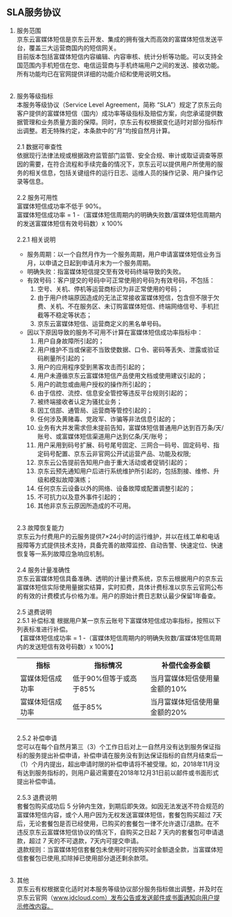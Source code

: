 ## SLA服务协议 <br>
1. 服务范围<br>
京东云富媒体短信是京东云开发、集成的拥有强大而高效的富媒体短信发送平台，覆盖三大运营商国内的短信网关。<br>
目前版本包括富媒体短信内容编辑、内容审核、统计分析等功能。可以支持全国范围内手机短信在您、电信运营商与手机终端用户之间的发送、接收功能。所有功能均已在官网提供详细的功能介绍和使用说明文档。<br><br>
2. 服务等级指标<br>
本服务等级协议（Service Level Agreement，简称 “SLA”）规定了京东云向客户提供的富媒体短信（国内）成功率等级指标及赔偿方案，向您承诺提供数据管理和业务质量方面的保障。同时，京东云有权根据变化适时对部分指标作出调整。若无特殊约定，本条款中的“月”均按自然月计算。<br><br>
    2.1 数据可审查性<br>
    依据现行法律法规或根据政府监管部门监管、安全合规、审计或取证调查等原因的需要，在符合流程和手续完备的情况下，京东云可以提供用户所使用的服务的相关信息，包括关键组件的运行日志、运维人员的操作记录、用户操作记录等信息。<br><br>
    2.2 服务可用性<br>
    富媒体短信成功率不低于 90%。<br>
    富媒体短信成功率 = 1 -（富媒体短信周期内的明确失败数/富媒体短信周期内的发送富媒体短信有效号码数）x 100%<br><br>
    2.2.1 相关说明<br>
    -	服务周期：以一个自然月作为一个服务周期，用户申请富媒体短信业务当月，以申请之日起到申请月末为一个服务周期。<br>
    -	明确失败：指富媒体短信提交至有效号码终端导致的失败。<br>
    -	有效号码：客户提交的号码中可正常使用的号码为有效号码，不包括：<br>
        1.	空号、关机、停机等运营商标识为非正常使用的号码；<br>
        2.	由于用户终端原因造成的无法正常接收富媒体短信，包含但不限于欠费、关机、不在服务区、未订购富媒体短信、终端网络信号、手机拦截等不稳定等状态；<br>
        3.	京东云富媒体短信、运营商定义的黑名单号码。<br>
    -	因以下原因导致的服务不可用不计算在富媒体短信成功率指标中：<br>
        1.	用户自身故障所引起的；<br>
        2.	用户维护不当或保密不当致使数据、口令、密码等丢失、泄露或验证码刷量所引起的；<br>
        3.	用户的应用程序受到黑客攻击而引起的；<br>
        4.	用户未遵循京东云富媒体短信产品使用文档或使用建议引起的；<br>
        5.	用户的疏忽或由用户授权的操作所引起的；<br>
        6.	由于信控、流控、信息安全管控等违反平台规则引起的；<br>
        7.	被终端接收者认定为骚扰业务；<br>
        8.	因工信部、通管局、运营商等管控引起的；<br>
        9.	任何涉及黄赌毒、党政军、诈骗等非法信息引起的；<br>
        10.	业务有大并发需求但未提前告知，富媒体短信普通用户达到百万条/天/账号、或富媒体短信渠道用户达到亿条/天/账号；<br>
        11.	用户采用到码号扩展、码号尾号固定、三网合一码号、固定码号、指定码号配置、京东云非官网公开试运营产品、功能及权限;<br>
        12.	京东云公告提前告知用户由于重大活动或者促销引起的；<br>
        13.	京东云预先通知用户后进行系统维护所引起的，包括割接、维修、升级和模拟故障演练；<br>
        14.	任何京东云设备以外的网络、设备故障或配置调整引起的；<br>
        15.	不可抗力以及意外事件引起的；<br>
        16.	其他非京东云原因所造成的不可用。<br><br>

    2.3 故障恢复能力<br>
    京东云为付费用户的云服务提供7×24小时的运行维护，并以在线工单和电话报障等方式提供技术支持，具备完善的故障监控、自动告警、快速定位、快速恢复等一系列故障应急响应机制。<br><br>
    2.4 服务计量准确性<br>
    京东云富媒体短信具备准确、透明的计量计费系统，京东云根据用户的京东云富媒体短信实际使用量据实结算，实时扣费，具体计费标准以京东云官网公布的有效的计费模式与价格为准。用户的原始计费日志默认最少保留1年备查。<br><br>
    2.5 退费说明<br>
    2.5.1 补偿标准
    根据用户某一京东云账号下富媒体短信成功率指标，按照以下列表标准进行补偿。<br>
    【富媒体短信成功率 = 1 -（富媒体短信周期内的明确失败数/富媒体短信周期内的发送短信有效号码数）x 100%】<br>
    <table>
            <tr align="center">
                <th width="200">指标</th>
                <th width="300">指标情况</th>
                <th width="300">补偿代金券金额</th>
            </tr>
            <tr>
                <td>富媒体短信成功率</td>
                <td>低于90%但等于或高于85%</td>
                <td>当月富媒体短信使用量金额的10%</td>
            </tr>
            <tr>
                <td>富媒体短信成功率</td>
                <td>低于85%</td>
                <td>当月富媒体短信使用量金额的20%</td>
            </tr>
    </table><br>
    2.5.2 补偿申请<br>
    您可以在每个自然月第三（3）个工作日后对上一自然月没有达到服务保证指标的服务提出补偿申请，补偿申请在服务没有到达保证指标的自然月结束后一（1）个月内提出，超出申请时限的补偿申请将不被受理。如，2018年11月没有达到服务指标的，则用户最迟需要在2018年12月31日前以邮件或书面形式提出补偿申请。<br><br>
    2.5.3 退费说明<br>
    套餐包购买成功后 5 分钟内生效，到期后即失效。如因无法发送不符合规范的富媒体短信内容，或个人用户因为无权发送富媒体短信，套餐包购买超过 7天后，无论套餐包是否已经使用，已购买的套餐包一律不允许退订/退款。在不违反京东云富媒体短信协议的情况下，自购买之日起 7 天内的套餐包可申请退款，超过 7 天的不可退款，7天内可提交申请。<br>
    退款规则：当富媒体短信套餐包未使用时可按购买时金额退全款，当富媒体短信套餐包已使用,扣除掉已使用部分退还剩余款项。<br><br>
3. 其他<br>
京东云有权根据变化适时对本服务等级协议部分服务指标做出调整，并及时在京东云官网（www.jdcloud.com）发布公告或发送邮件或书面通知向用户提示修改内容。
